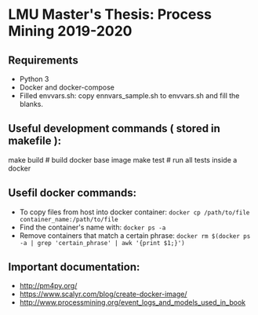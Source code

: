 # LMU Master's Thesis: Process Mining 2019-2020

## Requirements
- Python 3
- Docker and docker-compose
- Filled envvars.sh: copy ennvars_sample.sh to envvars.sh and fill the blanks.

## Useful development commands ( stored in makefile ):
make build  # build docker base image
make test  # run all tests inside a docker

## Usefil docker commands: 
- To copy files from host into docker container:  `docker cp /path/to/file container_name:/path/to/file`
- Find the container's name with: `docker ps -a`
- Remove containers that match a certain phrase: `docker rm $(docker ps -a | grep 'certain_phrase' | awk '{print $1;}')`

## Important documentation: 

- http://pm4py.org/
- https://www.scalyr.com/blog/create-docker-image/
- http://www.processmining.org/event_logs_and_models_used_in_book
